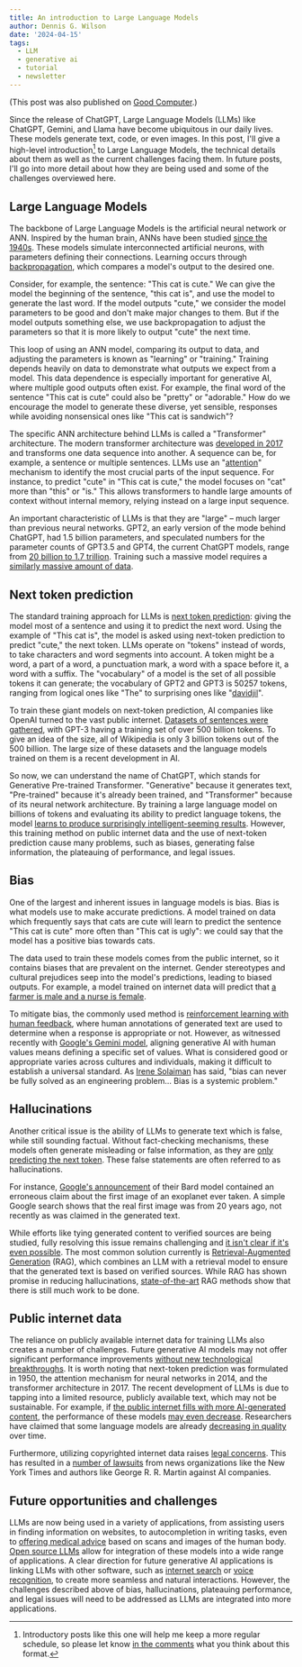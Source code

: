 ```yaml
---
title: An introduction to Large Language Models
author: Dennis G. Wilson
date: '2024-04-15'
tags:
  - LLM
  - generative ai
  - tutorial
  - newsletter
---
```


(This post was also published on [Good Computer](https://goodcomputer.substack.com/p/an-introduction-to-large-language).)

Since the release of ChatGPT, Large Language Models (LLMs) like ChatGPT, Gemini, and Llama have become ubiquitous in our daily lives. These models generate text, code, or even images. In this post, I'll give a high-level introduction[^1] to Large Language Models, the technical details about them as well as the current challenges facing them. In future posts, I'll go into more detail about how they are being used and some of the challenges overviewed here.

[^1]: Introductory posts like this one will help me keep a more regular schedule, so please let know [in the comments](https://goodcomputer.substack.com/) what you think about this format.

## Large Language Models

The backbone of Large Language Models is the artificial neural network or ANN. Inspired by the human brain, ANNs have been studied [since the 1940s](https://link.springer.com/article/10.1007/BF02478259). These models simulate interconnected artificial neurons, with parameters defining their connections. Learning occurs through [backpropagation](https://cs231n.github.io/optimization-2/), which compares a model's output to the desired one. 

Consider, for example, the sentence: "This cat is cute." We can give the model the beginning of the sentence, "this cat is", and use the model to generate the last word. If the model outputs "cute," we consider the model parameters to be good and don't make major changes to them. But if the model outputs something else, we use backpropagation to adjust the parameters so that it is more likely to output "cute" the next time.

This loop of using an ANN model, comparing its output to data, and adjusting the parameters is known as "learning" or "training." Training depends heavily on data to demonstrate what outputs we expect from a model. This data dependence is especially important for generative AI, where multiple good outputs often exist. For example, the final word of the sentence "This cat is cute" could also be "pretty" or "adorable." How do we encourage the model to generate these diverse, yet sensible, responses while avoiding nonsensical ones like "This cat is sandwich"?


The specific ANN architecture behind LLMs is called a "Transformer" architecture. The modern transformer architecture was [developed in 2017](https://proceedings.neurips.cc/paper/2017/file/3f5ee243547dee91fbd053c1c4a845aa-Paper.pdf) and transforms one data sequence into another. A sequence can be, for example, a sentence or multiple sentences. LLMs use an "[attention](https://arxiv.org/pdf/1409.0473.pdf)" mechanism to identify the most crucial parts of the input sequence. For instance, to predict "cute" in "This cat is cute," the model focuses on "cat" more than "this" or "is." This allows transformers to handle large amounts of context without internal memory, relying instead on a large input sequence.

An important characteristic of LLMs is that they are "large" – much larger than previous neural networks. GPT2, an early version of the mode behind ChatGPT, had 1.5 billion parameters, and speculated numbers for the parameter counts of GPT3.5 and GPT4, the current ChatGPT models, range from [20 billion to 1.7 trillion](https://www.reddit.com/r/LocalLLaMA/comments/17lvquz/clearing_up_confusion_gpt_35turbo_may_not_be_20b/). Training such a massive model requires a [similarly massive amount of data](https://s10251.pcdn.co/pdf/2022-Alan-D-Thompson-Whats-in-my-AI-Rev-0b.pdf).

## Next token prediction

The standard training approach for LLMs is [next token prediction](https://onlinelibrary.wiley.com/doi/pdf/10.1002/j.1538-7305.1951.tb01366.x): giving the model most of a sentence and using it to predict the next word. Using the example of "This cat is", the model is asked using next-token prediction to predict "cute," the next token. LLMs operate on "tokens" instead of words, to take characters and word segments into account. A token might be a word, a part of a word, a punctuation mark, a word with a space before it, a word with a suffix. The "vocabulary" of a model is the set of all possible tokens it can generate; the vocabulary of GPT2 and GPT3 is 50257 tokens, ranging from logical ones like "The" to surprising ones like "[davidjil](https://simonwillison.net/2023/Jun/8/gpt-tokenizers/)".


To train these giant models on next-token prediction, AI companies like OpenAI turned to the vast public internet. [Datasets of sentences were gathered](https://www.nytimes.com/2024/04/06/technology/tech-giants-harvest-data-artificial-intelligence.html), with GPT-3 having a training set of over 500 billion tokens. To give an idea of the size, all of Wikipedia is only 3 billion tokens out of the 500 billion. The large size of these datasets and the language models trained on them is a recent development in AI.

So now, we can understand the name of ChatGPT, which stands for Generative Pre-trained Transformer. "Generative" because it generates text, "Pre-trained" because it's already been trained, and "Transformer" because of its neural network architecture. By training a large language model on billions of tokens and evaluating its ability to predict language tokens, the model [learns to produce surprisingly intelligent-seeming results](https://arxiv.org/pdf/2303.12712.pdf). However, this training method on public internet data and the use of next-token prediction cause many problems, such as biases, generating false information, the plateauing of performance, and legal issues.

## Bias

One of the largest and inherent issues in language models is bias. Bias is what models use to make accurate predictions. A model trained on data which frequently says that cats are cute will learn to predict the sentence "This cat is cute" more often than "This cat is ugly": we could say that the model has a positive bias towards cats.

The data used to train these models comes from the public internet, so it contains biases that are prevalent on the internet. Gender stereotypes and cultural prejudices seep into the model's predictions, leading to biased outputs. For example, a model trained on internet data will predict that [a farmer is male and a nurse is female](https://proceedings.neurips.cc/paper/2020/file/92650b2e92217715fe312e6fa7b90d82-Paper.pdf).


To mitigate bias, the commonly used method is [reinforcement learning with human feedback](https://en.wikipedia.org/wiki/Reinforcement_learning_from_human_feedback), where human annotations of generated text are used to determine when a response is appropriate or not. However, as witnessed recently with [Google's Gemini model](https://www.wired.com/story/google-gemini-woke-ai-image-generation/), aligning generative AI with human values means defining a specific set of values. What is considered good or appropriate varies across cultures and individuals, making it difficult to establish a universal standard. As [Irene Solaiman](https://www.irenesolaiman.com/) has said, "bias can never be fully solved as an engineering problem... Bias is a systemic problem."

## Hallucinations

Another critical issue is the ability of LLMs to generate text which is false, while still sounding factual. Without fact-checking mechanisms, these models often generate misleading or false information, as they are [only predicting the next token](https://dl.acm.org/doi/pdf/10.1145/3442188.3445922). These false statements are often referred to as hallucinations.

For instance, [Google's announcement](https://www.theverge.com/2023/2/8/23590864/google-ai-chatbot-bard-mistake-error-exoplanet-demo) of their Bard model contained an erroneous claim about the first image of an exoplanet ever taken. A simple Google search shows that the real first image was from 20 years ago, not recently as was claimed in the generated text.


While efforts like tying generated content to verified sources are being studied, fully resolving this issue remains challenging and [it isn't clear if it's even possible](https://twitter.com/ylecun/status/1629488660071448578). The most common solution currently is [Retrieval-Augmented Generation](https://proceedings.neurips.cc/paper/2020/file/6b493230205f780e1bc26945df7481e5-Paper.pdf) (RAG), which combines an LLM with a retrieval model to ensure that the generated text is based on verified sources. While RAG has shown promise in reducing hallucinations, [state-of-the-art](https://openreview.net/pdf?id=hSyW5go0v8) RAG methods show that there is still much work to be done.

## Public internet data

The reliance on publicly available internet data for training LLMs also creates a number of challenges. Future generative AI models may not offer significant performance improvements [without new technological breakthroughs](https://the-decoder.com/bill-gates-does-not-expect-gpt-5-to-be-much-better-than-gpt-4/). It is worth noting that next-token prediction was formulated in 1950, the attention mechanism for neural networks in 2014, and the transformer architecture in 2017. The recent development of LLMs is due to tapping into a limited resource, publicly available text, which may not be sustainable. For example, if [the public internet fills with more AI-generated content](https://garymarcus.substack.com/p/the-imminent-enshittification-of), the performance of these models [may even decrease](https://arxiv.org/abs/2305.17493). Researchers have claimed that some language models are already [decreasing in quality](https://arxiv.org/pdf/2307.09009.pdf) over time.

Furthermore, utilizing copyrighted internet data raises [legal concerns](https://openreview.net/forum?id=YokfK5VOoz). This has resulted in a [number of lawsuits](https://www.thefashionlaw.com/from-chatgpt-to-deepfake-creating-apps-a-running-list-of-key-ai-lawsuits/) from news organizations like the New York Times and authors like George R. R. Martin against AI companies. 

## Future opportunities and challenges

LLMs are now being used in a variety of applications, from assisting users in finding information on websites, to autocompletion in writing tasks, even to [offering medical advice](https://www.nature.com/articles/s41591-022-01981-2) based on scans and images of the human body. [Open source LLMs](https://huggingface.co/spaces/HuggingFaceH4/open_llm_leaderboard) allow for integration of these models into a wide range of applications. A clear direction for future generative AI applications is linking LLMs with other software, such as [internet search](https://www.databricks.com/blog/enhancing-product-search-large-language-models-llms.html) or [voice recognition](https://www.theverge.com/24126502/humane-ai-pin-review), to create more seamless and natural interactions. However, the challenges described above of bias, hallucinations, plateauing performance, and legal issues will need to be addressed as LLMs are integrated into more applications.
